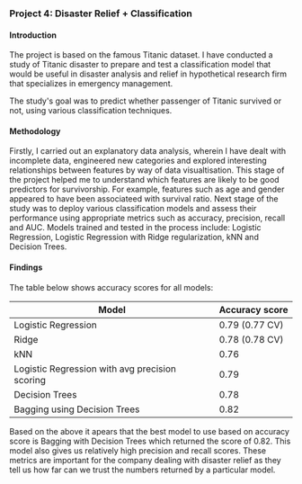 ### Project 4: Disaster Relief + Classification

#### Introduction

The project is based on the famous Titanic dataset. I have conducted a study of Titanic disaster to prepare and  test a classification model that would be useful in disaster analysis and relief in hypothetical research firm that specializes in emergency management.

The study's goal was to predict whether passenger of Titanic survived or not, using various classification techniques.

#### Methodology

Firstly, I carried out an explanatory data analysis, wherein I have dealt with incomplete data, engineered new categories and explored interesting relationships between features by way of data visualtisation. This stage of the project helped me to understand which features are likely to be good predictors for survivorship. For example, features such as age and gender appeared to have been associateed with survival ratio.
Next stage of the study was to deploy various classification models and assess their performance using appropriate metrics such as accuracy, precision, recall and AUC. Models trained and tested in the process include: Logistic Regression, Logistic Regression with Ridge regularization, kNN and Decision Trees.

#### Findings

The table below shows accuracy scores for all models:

Model |	Accuracy score
--- | ---
Logistic Regression |	0.79 (0.77 CV)
Ridge |	0.78 (0.78 CV)
kNN |	0.76
Logistic Regression with avg precision scoring | 0.79
Decision Trees | 0.78
Bagging using Decision Trees | 0.82

Based on the above it apears that the best model to use based on accuracy score is Bagging with Decision Trees which returned the score of 0.82. This model also gives us relatively high precision and recall scores. These metrics are important for the company dealing with disaster relief as they tell us how far can we trust the numbers returned by a particular model.
